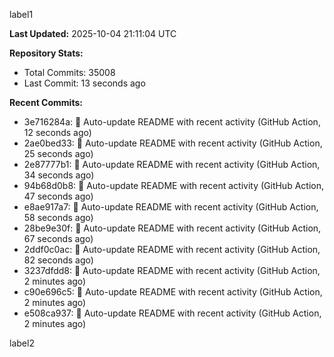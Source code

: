 
label1 
<!-- ACTIVITY_START -->
**Last Updated:** 2025-10-04 21:11:04 UTC

**Repository Stats:**
- Total Commits: 35008
- Last Commit: 13 seconds ago

**Recent Commits:**
- 3e716284a: 🤖 Auto-update README with recent activity (GitHub Action, 12 seconds ago)
- 2ae0bed33: 🤖 Auto-update README with recent activity (GitHub Action, 25 seconds ago)
- 2e87777b1: 🤖 Auto-update README with recent activity (GitHub Action, 34 seconds ago)
- 94b68d0b8: 🤖 Auto-update README with recent activity (GitHub Action, 47 seconds ago)
- e8ae917a7: 🤖 Auto-update README with recent activity (GitHub Action, 58 seconds ago)
- 28be9e30f: 🤖 Auto-update README with recent activity (GitHub Action, 67 seconds ago)
- 2ddf0c0ac: 🤖 Auto-update README with recent activity (GitHub Action, 82 seconds ago)
- 3237dfdd8: 🤖 Auto-update README with recent activity (GitHub Action, 2 minutes ago)
- c90e696c5: 🤖 Auto-update README with recent activity (GitHub Action, 2 minutes ago)
- e508ca937: 🤖 Auto-update README with recent activity (GitHub Action, 2 minutes ago)
<!-- ACTIVITY_END -->

label2
